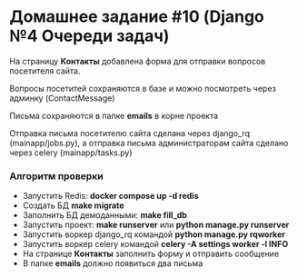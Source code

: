 <h1>Домашнее задание #10 (Django №4 Очереди задач)</h1>
<p>На страницу <b>Контакты</b> добавлена форма для отправки вопросов посетителя сайта.</p>
<p>Вопросы посетитей сохраняются в базе и можно посмотреть через админку (ContactMessage)</p>
<p>Письма сохраняются в папке <b>emails</b> в корне проекта</p>
<p>Отправка письма посетителю сайта сделана через django_rq (mainapp/jobs.py), а отправка письма администраторам сайта сделано через celery (mainapp/tasks.py)</p>
<h3>Алгоритм проверки</h3>
<ul>
<li> Запустить Redis: <b>docker compose up -d redis</b></li>
<li> Создать БД <b>make migrate</b></li>
<li> Заполнить БД демоданными: <b>make fill_db</b></li>
<li> Запустить проект: <b>make runserver</b> или <b>python manage.py runserver</b></li>
<li> Запустить воркер django_rq командой <b>python manage.py rqworker</b></li>
<li> Запустить воркер celery командой <b>celery -A settings worker -l INFO</b></li>
<li> На странице <b>Контакты</b> заполнить форму и отправить сообщение</li>
<li> В папке <b>emails</b> должно появиться два письма</li>
</ul>
